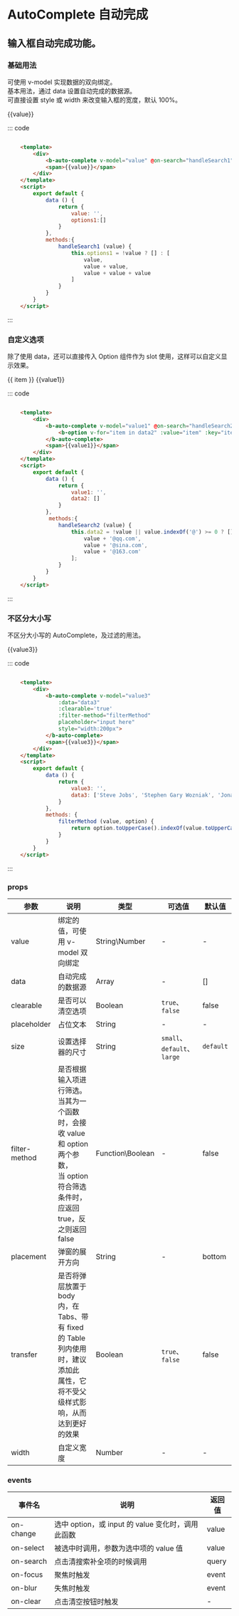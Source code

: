 
<script>
    export default {
        data () {
            return {
                value: '',
                options1:[],
                value1: '',
                data2: [],
                value3: '',
                data3: ['Steve Jobs', 'Stephen Gary Wozniak', 'Jonathan Paul Ive']
            }
        },
        methods:{
            handleSearch1 (value) {
                this.options1 = !value ? [] : [
                    value,
                    value + value,
                    value + value + value
                ]
            },
            handleSearch2 (value) {
                this.data2 = !value || value.indexOf('@') >= 0 ? [] : [
                    value + '@qq.com',
                    value + '@sina.com',
                    value + '@163.com'
                ];
            },
            filterMethod (value, option) {
                return option.toUpperCase().indexOf(value.toUpperCase()) !== -1;
            }
        }
    }
</script>

# AutoComplete 自动完成
输入框自动完成功能。
-----
### 基础用法 
可使用 v-model 实现数据的双向绑定。<br/>
基本用法，通过 data 设置自动完成的数据源。<br/>
可直接设置 style 或 width 来改变输入框的宽度，默认 100%。<br/>
<div class="example">
    <div class="example-box">
        <div>
            <b-auto-complete v-model="value" @on-search="handleSearch1" width='200' :data="options1"></b-auto-complete>   
            <span>{{value}}</span>
        </div>
    </div>
</div>

::: code
```html

    <template>
        <div>
            <b-auto-complete v-model="value" @on-search="handleSearch1" width='200' :data="options1"></b-auto-complete>   
            <span>{{value}}</span>
        </div>
    </template>
    <script>
        export default {
            data () {
                return {
                    value: '',
                    options1:[]
                }
            },
            methods:{
                handleSearch1 (value) {
                    this.options1 = !value ? [] : [
                        value,
                        value + value,
                        value + value + value
                    ]
                }
            }
        }
    </script>
```
:::

### 自定义选项
除了使用 data，还可以直接传入 Option 组件作为 slot 使用，这样可以自定义显示效果。
<div class="example">
    <div class="example-box">
        <div>
            <b-auto-complete v-model="value1" @on-search="handleSearch2" width='200'>
                <b-option v-for="item in data2" :value="item" :key="item">{{ item }}</b-option>
            </b-auto-complete>   
            <span>{{value1}}</span>
        </div>
    </div>
</div>

::: code
```html

    <template>
        <div>
            <b-auto-complete v-model="value1" @on-search="handleSearch2" width='200'>
                <b-option v-for="item in data2" :value="item" :key="item">{{ item }}</b-option>
            </b-auto-complete>   
            <span>{{value1}}</span>
        </div>
    </template>
    <script>
        export default {
            data () {
                return {
                    value1: '',
                    data2: []
                }
            },
             methods:{
                handleSearch2 (value) {
                    this.data2 = !value || value.indexOf('@') >= 0 ? [] : [
                        value + '@qq.com',
                        value + '@sina.com',
                        value + '@163.com'
                    ];
                }
            }
        }
    </script>
```
:::

### 不区分大小写 
不区分大小写的 AutoComplete，及过滤的用法。
<div class="example">
    <div class="example-box">
        <div>
            <b-auto-complete v-model="value3"
                :data="data3"
                :clearable='true'
                :filter-method="filterMethod"
                placeholder="input here"
                style="width:200px">
            </b-auto-complete>   
            <span>{{value3}}</span>
        </div>
    </div>
</div>

::: code
```html

    <template>
        <div>
            <b-auto-complete v-model="value3"
                :data="data3"
                :clearable='true'
                :filter-method="filterMethod"
                placeholder="input here"
                style="width:200px">
            </b-auto-complete>   
            <span>{{value3}}</span>
        </div>
    </template>
    <script>
        export default {
            data () {
                return {
                    value3: '',
                    data3: ['Steve Jobs', 'Stephen Gary Wozniak', 'Jonathan Paul Ive']
                }
            },
            methods: {
                filterMethod (value, option) {
                    return option.toUpperCase().indexOf(value.toUpperCase()) !== -1;
                }
            }
        }
    </script>
```
:::


### props
| 参数      | 说明    | 类型      | 可选值       | 默认值   |
|----------|--------|---------- |-------------  |-------- |
| value    | 绑定的值，可使用 v-model 双向绑定   | String\Number |	-   |     -    |
| data | 自动完成的数据源	|Array | - |   []  |
| clearable | 是否可以清空选项	|Boolean | `true`、`false` |   false  |
| placeholder | 占位文本		|String | - |   -  |
| size | 设置选择器的尺寸 | String  | `small`、`default`、`large` | `default`|
| filter-method | 是否根据输入项进行筛选。当其为一个函数时，会接收 value 和 option 两个参数，<br/>当 option 符合筛选条件时，应返回 true，反之则返回 false	| Function\Boolean | - |   false  |
| placement | 弹窗的展开方向	| String |	-   |    bottom  |
| transfer | 是否将弹层放置于 body 内，在 Tabs、带有 fixed 的 Table 列内使用时，建议添加此<br/>属性，它将不受父级样式影响，从而达到更好的效果	| Boolean | `true`、`false` |   false  |
| width | 自定义宽度	| Number |	-   |     -   |

### events
| 事件名	      | 说明	    | 返回值 |
|-------------|---------|----------|
| on-change   | 选中 option，或 input 的 value 变化时，调用此函数 | value |
| on-select   | 被选中时调用，参数为选中项的 value 值 | value |
| on-search   | 点击清搜索补全项的时候调用 | query |
| on-focus   | 聚焦时触发	 | event |
| on-blur   | 失焦时触发	 | event |
| on-clear   | 点击清空按钮时触发 | - |
